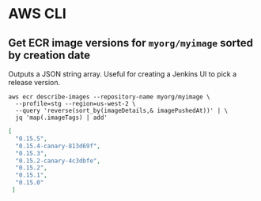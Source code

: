 # AWS CLI

## Get ECR image versions for `myorg/myimage` sorted by creation date

Outputs a JSON string array. Useful for creating a Jenkins UI to pick a release version.

```
aws ecr describe-images --repository-name myorg/myimage \
  --profile=stg --region=us-west-2 \
  --query 'reverse(sort_by(imageDetails,& imagePushedAt))' | \
  jq 'map(.imageTags) | add'
```

```json
[
  "0.15.5",
  "0.15.4-canary-813d69f",
  "0.15.3",
  "0.15.2-canary-4c3dbfe",
  "0.15.2",
  "0.15.1",
  "0.15.0"
 ]
```
